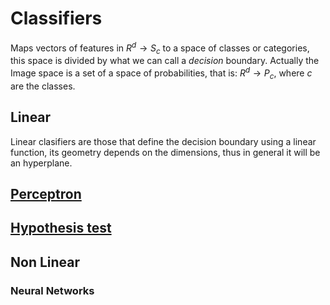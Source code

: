 # Classifiers

Maps vectors of features in $R^d \rightarrow S_c$ to a space of classes or categories,
this space is divided by what we can call a *decision* boundary.
Actually the Image space is a set of a space of probabilities, that is:
$R^d \rightarrow P_c$, where $c$ are the classes.

## Linear

Linear clasifiers are those that define the decision boundary using a linear function,
its geometry depends on the dimensions,
thus in general it will be an hyperplane.

## [Perceptron](../../Machine_Learning/Perceptron.md)

## [Hypothesis test](../Hypothesis_Test/index.md)

## Non Linear

### Neural Networks
